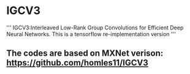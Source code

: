 # IGCV3
'''
IGCV3:Interleaved Low-Rank Group Convolutions for Efficient Deep Neural Networks.
This is a tensorflow re-implementation version
'''
## The codes are based on MXNet verison: https://github.com/homles11/IGCV3
